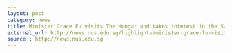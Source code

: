 ```yaml
---
layout: post
category: news
title: Minister Grace Fu visits The Hangar and takes interest in the SWAN
external_url: http://news.nus.edu.sg/highlights/minister-grace-fu-visits-hangar
source : http://news.nus.edu.sg
---
```

